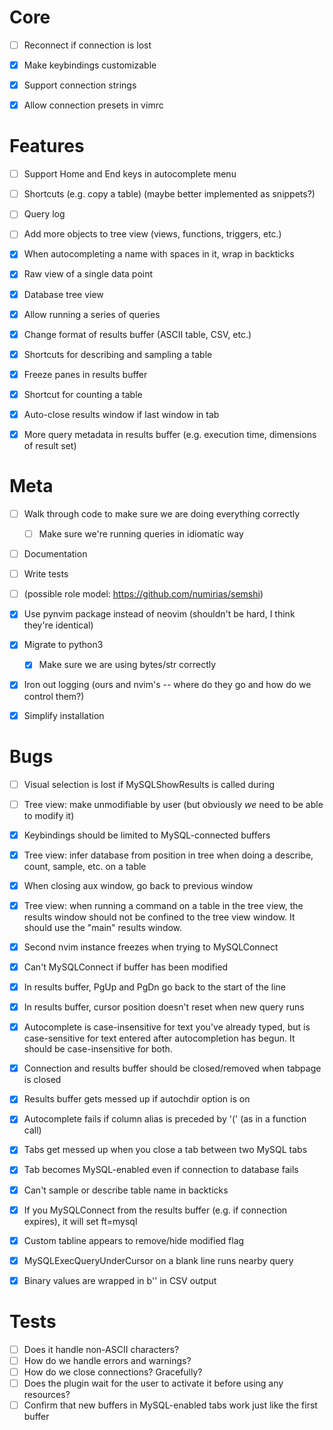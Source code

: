 # Core

  - [ ] Reconnect if connection is lost

  - [x] Make keybindings customizable
  - [x] Support connection strings
  - [x] Allow connection presets in vimrc
  
# Features

  - [ ] Support Home and End keys in autocomplete menu
  - [ ] Shortcuts (e.g. copy a table) (maybe better implemented as snippets?)
  - [ ] Query log
  - [ ] Add more objects to tree view (views, functions, triggers, etc.)

  - [x] When autocompleting a name with spaces in it, wrap in backticks
  - [x] Raw view of a single data point
  - [x] Database tree view
  - [x] Allow running a series of queries
  - [x] Change format of results buffer (ASCII table, CSV, etc.)
  - [x] Shortcuts for describing and sampling a table
  - [x] Freeze panes in results buffer
  - [x] Shortcut for counting a table
  - [x] Auto-close results window if last window in tab
  - [x] More query metadata in results buffer (e.g. execution time,
    dimensions of result set)

# Meta

  - [ ] Walk through code to make sure we are doing everything correctly
      - [ ] Make sure we're running queries in idiomatic way
  - [ ] Documentation
  - [ ] Write tests
  - [ ] (possible role model: https://github.com/numirias/semshi)

  - [x] Use pynvim package instead of neovim (shouldn't be hard, I think
    they're identical)
  - [x] Migrate to python3
      - [x] Make sure we are using bytes/str correctly
  - [x] Iron out logging (ours and nvim's -- where do they go and how do we
    control them?)
  - [x] Simplify installation

# Bugs

  - [ ] Visual selection is lost if MySQLShowResults is called during
  - [ ] Tree view: make unmodifiable by user (but obviously *we* need to be
    able to modify it)

  - [x] Keybindings should be limited to MySQL-connected buffers
  - [x] Tree view: infer database from position in tree when doing a describe,
    count, sample, etc. on a table
  - [x] When closing aux window, go back to previous window
  - [x] Tree view: when running a command on a table in the tree view, the
    results window should not be confined to the tree view window. It
    should use the "main" results window.
  - [x] Second nvim instance freezes when trying to MySQLConnect
  - [x] Can't MySQLConnect if buffer has been modified
  - [x] In results buffer, PgUp and PgDn go back to the start of the line
  - [x] In results buffer, cursor position doesn't reset when new query
    runs
  - [x] Autocomplete is case-insensitive for text you've already typed, but
    is case-sensitive for text entered after autocompletion has begun. It
    should be case-insensitive for both.
  - [x] Connection and results buffer should be closed/removed when tabpage
    is closed
  - [x] Results buffer gets messed up if autochdir option is on
  - [x] Autocomplete fails if column alias is preceded by '(' (as in a function
    call)
  - [x] Tabs get messed up when you close a tab between two MySQL tabs
  - [x] Tab becomes MySQL-enabled even if connection to database fails
  - [x] Can't sample or describe table name in backticks
  - [x] If you MySQLConnect from the results buffer (e.g. if connection expires),
    it will set ft=mysql
  - [x] Custom tabline appears to remove/hide modified flag
  - [x] MySQLExecQueryUnderCursor on a blank line runs nearby query
  - [x] Binary values are wrapped in b'' in CSV output

# Tests

  - [ ] Does it handle non-ASCII characters?
  - [ ] How do we handle errors and warnings?
  - [ ] How do we close connections? Gracefully?
  - [ ] Does the plugin wait for the user to activate it before using any
    resources?
  - [ ] Confirm that new buffers in MySQL-enabled tabs work just like the
    first buffer
